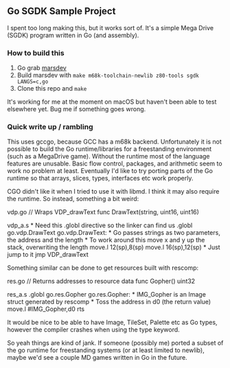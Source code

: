 ## Go SGDK Sample Project

I spent too long making this, but it works sort of.
It's a simple Mega Drive (SGDK) program written in Go (and assembly).

### How to build this

1. Go grab [marsdev](github.com/andwn/marsdev)
2. Build marsdev with `make m68k-toolchain-newlib z80-tools sgdk LANGS=c,go`
3. Clone this repo and `make`

It's working for me at the moment on macOS but haven't been able to test elsewhere yet. 
Bug me if something goes wrong.

### Quick write up / rambling

This uses gccgo, because GCC has a m68k backend.
Unfortunately it is not possible to build the Go runtime/libraries
for a freestanding environment (such as a MegaDrive game).
Without the runtime most of the language features are unusable.
Basic flow control, packages, and arithmetic seem to work no problem at least.
Eventually I'd like to try porting parts of the Go runtime so that arrays,
slices, types, interfaces etc work properly.

CGO didn't like it when I tried to use it with libmd.
I think it may also require the runtime. So instead, something a bit weird:

vdp.go
    // Wraps VDP_drawText
    func DrawText(string, uint16, uint16)

vdp_a.s
    * Need this .globl directive so the linker can find us
        .globl go.vdp.DrawText
    go.vdp.DrawText:
    * Go passes strings as two parameters, the address and the length
    * To work around this move x and y up the stack, overwriting the length
        move.l 12(sp),8(sp)
        move.l 16(sp),12(sp)
    * Just jump to it
        jmp VDP_drawText

Something similar can be done to get resources built with rescomp:

res.go
    // Returns addresses to resource data
    func Gopher() uint32

res_a.s
        .globl go.res.Gopher
    go.res.Gopher:
    * IMG_Gopher is an Image struct generated by rescomp
    * Toss the address in d0 (the return value)
        move.l  #IMG_Gopher,d0
        rts

It would be nice to be able to have Image, TileSet, Palette etc as Go types,
however the compiler crashes when using the type keyword.

So yeah things are kind of jank. If someone (possibly me) ported a subset of
the go runtime for freestanding systems (or at least limited to newlib),
maybe we'd see a couple MD games written in Go in the future.
